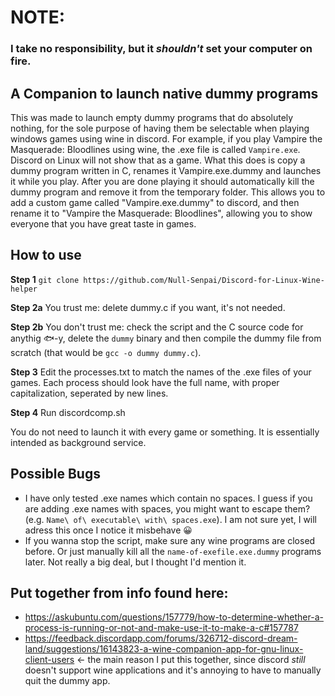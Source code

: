 
# NOTE:
### I take no responsibility, but it _shouldn't_ set your computer on fire.

## A Companion to launch native dummy programs 
This was made to launch empty dummy programs that do absolutely nothing, for the sole purpose of having them be selectable when playing windows games using wine in discord. For example, if you play Vampire the Masquerade: Bloodlines using wine, the .exe file is called `Vampire.exe`. Discord on Linux will not show that as a game. What this does is copy a dummy program written in C, renames it Vampire.exe.dummy and launches it while you play. After you are done playing it should automatically kill the dummy program and remove it from the temporary folder. This allows you to add a custom game called "Vampire.exe.dummy" to discord, and then rename it to "Vampire the Masquerade: Bloodlines", allowing you to show everyone that you have great taste in games.

## How to use 
**Step 1** `git clone https://github.com/Null-Senpai/Discord-for-Linux-Wine-helper`  

**Step 2a** You trust me: delete dummy.c if you want, it's not needed.  

**Step 2b** You don't trust me: check the script and the C source code for anythig 🐟-y, delete the `dummy` binary and then compile the dummy file from scratch (that would be `gcc -o dummy dummy.c`).  

**Step 3** Edit the processes.txt to match the names of the .exe files of your games. Each process should look have the full name, with proper capitalization, seperated by new lines.   

**Step 4** Run discordcomp.sh

You do not need to launch it with every game or something. It is essentially intended as background service. 

## Possible Bugs
 - I have only tested .exe names which contain no spaces. I guess if you are adding .exe names with spaces, you might want to escape them? (e.g. `Name\ of\ executable\ with\ spaces.exe`). I am not sure yet, I will adress this once I notice it misbehave 😀
 - If you wanna stop the script, make sure any wine programs are closed before. Or just manually kill all the `name-of-exefile.exe.dummy` programs later. Not really a big deal, but I thought I'd mention it.


## Put together from info found here:

* https://askubuntu.com/questions/157779/how-to-determine-whether-a-process-is-running-or-not-and-make-use-it-to-make-a-c#157787
* https://feedback.discordapp.com/forums/326712-discord-dream-land/suggestions/16143823-a-wine-companion-app-for-gnu-linux-client-users
<- the main reason I put this together, since discord *still* doesn't support wine applications and it's annoying to have to manually quit the dummy app.



